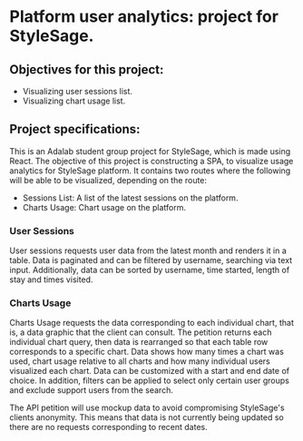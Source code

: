 # Platform user analytics: project for StyleSage.

## Objectives for this project:
* Visualizing user sessions list.
* Visualizing chart usage list.

## Project specifications:
This is an Adalab student group project for StyleSage, which is made using React. The objective of this project is constructing a SPA, to visualize usage analytics for StyleSage platform. It contains two routes where the following will be able to be visualized, depending on the route:
* Sessions List: A list of the latest sessions on the platform.
* Charts Usage: Chart usage on the platform.


### User Sessions
User sessions requests user data from the latest month and renders it in a table. Data is paginated and can be filtered by username, searching via text input. Additionally, data can be sorted by username, time started, length of stay and times visited.

### Charts Usage
Charts Usage requests the data corresponding to each individual chart, that is, a data graphic that the client can consult. The petition returns each individual chart query, then data is rearranged so that each table row corresponds to a specific chart. Data shows how many times a chart was used, chart usage relative to all charts and how many individual users visualized each chart. Data can be customized with a start and end date of choice. In addition, filters can be applied to select only certain user groups and exclude support users from the search.

The API petition will use mockup data to avoid compromising StyleSage's clients anonymity. This means that data is not currently being updated so there are no requests corresponding to recent dates.
